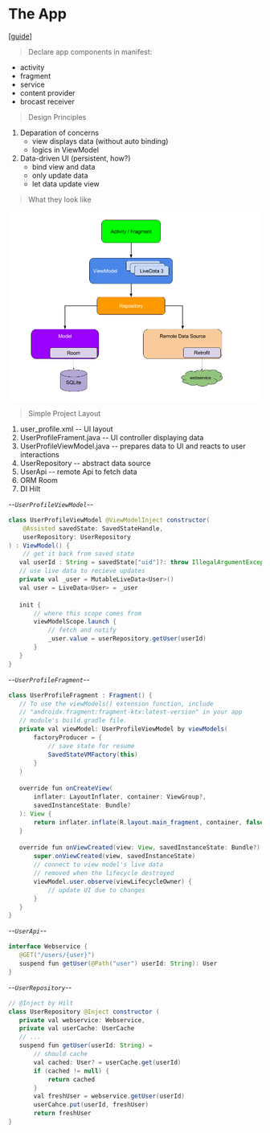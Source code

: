 # The App
[[guide][guide]]

> Declare app components in manifest:
* activity
* fragment
* service
* content provider
* brocast receiver

> Design Principles
1. Deparation of concerns
    * view displays data (without auto binding)
    * logics in ViewModel
1. Data-driven UI (persistent, how?)
    * bind view and data
    * only update data
    * let data update view  

>What they look like

![](../res/arch/final-architecture.png)


>Simple Project Layout
1. user_profile.xml -- UI layout
1. UserProfileFrament.java -- UI controller displaying data
1. UserProfileViewModel.java -- prepares data to UI and reacts to user interactions
1. UserRepository -- abstract data source
1. UserApi -- remote Api to fetch data
1. ORM Room
1. DI Hilt

--_`UserProfileViewModel`_--

```java
class UserProfileViewModel @ViewModelInject constructor(
    @Assisted savedState: SavedStateHandle,
    userRepository: UserRepository
) : ViewModel() {
    // get it back from saved state
   val userId : String = savedState["uid"]?: throw IllegalArgumentException("missing uid")
   // use live data to recieve updates
   private val _user = MutableLiveData<User>()
   val user = LiveData<User> = _user

   init {
       // where this scope comes from
       viewModelScope.launch {
           // fetch and notify
           _user.value = userRepository.getUser(userId)
       }
   }
}
```

--_`UserProfileFragment`_--

```java
class UserProfileFragment : Fragment() {
   // To use the viewModels() extension function, include
   // "androidx.fragment:fragment-ktx:latest-version" in your app
   // module's build.gradle file.
   private val viewModel: UserProfileViewModel by viewModels(
       factoryProducer = {
           // save state for resume
           SavedStateVMFactory(this)
       }
   )

   override fun onCreateView(
       inflater: LayoutInflater, container: ViewGroup?,
       savedInstanceState: Bundle?
   ): View {
       return inflater.inflate(R.layout.main_fragment, container, false)
   }

   override fun onViewCreated(view: View, savedInstanceState: Bundle?) {
       super.onViewCreated(view, savedInstanceState)
       // connect to view model's live data
       // removed when the lifecycle destroyed
       viewModel.user.observe(viewLifecycleOwner) {
           // update UI due to changes
       }
   }
}
```

--_`UserApi`_--
```java
interface Webservice {
   @GET("/users/{user}")
   suspend fun getUser(@Path("user") userId: String): User
}
```

--_`UserRepository`_--

```java
// @Inject by Hilt
class UserRepository @Inject constructor (
   private val webservice: Webservice,
   private val userCache: UserCache
   // ...
   suspend fun getUser(userId: String) =
       // should cache
       val cached: User? = userCache.get(userId)
       if (cached != null) {
           return cached
       }
       val freshUser = webservice.getUser(userId)
       userCahce.put(userId, freshUser)
       return freshUser
}
```

[guide]: https://developer.android.com/jetpack/guide
